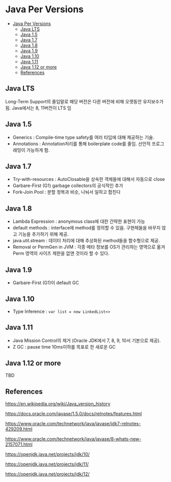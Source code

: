 # Java Per Versions

- [Java Per Versions](#java-per-versions)
  - [Java LTS](#java-lts)
  - [Java 1.5](#java-15)
  - [Java 1.7](#java-17)
  - [Java 1.8](#java-18)
  - [Java 1.9](#java-19)
  - [Java 1.10](#java-110)
  - [Java 1.11](#java-111)
  - [Java 1.12 or more](#java-112-or-more)
  - [References](#references)

## Java LTS

Long-Term Support의 줄임말로 해당 버전은 다른 버전에 비해 오랫동안 유지보수가 됨. Java에서는 8, 11버전이 LTS 임

## Java 1.5

- Generics : Compile-time type safety를 여러 타입에 대해 제공하는 기술.
- Annotations : Annotation처리를 통해 boilerplate code를 줄임. 선언적 프로그래밍이 가능하게 함.

## Java 1.7

- Try-with-resources : AutoClosable을 상속한 객체들에 대해서 자동으로 close
- Garbare-First (G1) garbage collectors의 공식적인 추가
- Fork-Join Pool : 분할 정복과 비슷, 나눠서 일하고 합친다

## Java 1.8

- Lambda Expression : anonymous class에 대한 간략한 표현이 가능
- default methods : interface에 method를 정의할 수 있음. 구현체들을 바꾸지 않고 기능을 추가하기 위해 제공.
- java.util.stream : 데이터 처리에 대해 추상화된 method들을 함수형으로 제공.
- Removal or PermGen in JVM : 각종 메타 정보를 OS가 관리하는 영역으로 옮겨 Perm 영역의 사이즈 제한을 없앤 것이라 할 수 있다.

## Java 1.9

- Garbare-First (G1)이 default GC

## Java 1.10

- Type Inference : `var list = new LinkedList<>`

## Java 1.11

- Java Mission Control의 제거 (Oracle JDK에서 7, 8, 9, 10서 기본으로 제공).
- Z GC : pause time 10ms이하를 목표로 한 새로운 GC

## Java 1.12 or more

TBD

## References

https://en.wikipedia.org/wiki/Java_version_history

https://docs.oracle.com/javase/1.5.0/docs/relnotes/features.html

https://www.oracle.com/technetwork/java/javase/jdk7-relnotes-429209.html

https://www.oracle.com/technetwork/java/javase/8-whats-new-2157071.html

https://openjdk.java.net/projects/jdk/10/

https://openjdk.java.net/projects/jdk/11/

https://openjdk.java.net/projects/jdk/12/

